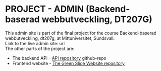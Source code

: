 # PROJECT - ADMIN (Backend-baserad webbutveckling, DT207G)

This admin site is part of the final project for the course Backend-baserad webbutveckling, dt207g, at Mittuniversitet, Sundsvall.
<br>
Link to the live admin site: url
<br>
The other parts of the project are:
* The backend API - [API repository](https://github.com/gustafsson96/projectdt207g-api.git) github-repo
* Frontend website - [The Green Slice Website repository](https://github.com/gustafsson96/projectdt207g-site.git)